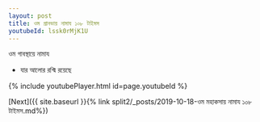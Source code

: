 ```yaml
---
layout: post
title: ওম প্রানভায় নামায ১০৮ টাইমস
youtubeId: lssk0rMjK1U
---
```

 
 
 ওম গাবস্থায়ে নামায  
 
 -  যার আলোর রশ্মি রয়েছে 
 
  
 
  
 
 
 
 
 
 


{% include youtubePlayer.html id=page.youtubeId %}
 
[Next]({{ site.baseurl }}{% link  split2/_posts/2019-10-18-ওম মহাকসায় নামায ১০৮ টাইমস.md%})
 
